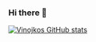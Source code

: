 ### Hi there 👋
[![Vinojkos GitHub stats](https://github-readme-stats.vercel.app/api?username=vinojko&count_private=true)](https://github.com/vinojko/github-readme-stats&count_private=true&include_all_commits=true)

<!--
**vinojko/vinojko** is a ✨ _special_ ✨ repository because its `README.md` (this file) appears on your GitHub profile.

Here are some ideas to get you started:

- 🔭 I’m currently working on ...
- 🌱 I’m currently learning ...
- 👯 I’m looking to collaborate on ...
- 🤔 I’m looking for help with ...
- 💬 Ask me about ...
- 📫 How to reach me: ...
- 😄 Pronouns: ...
- ⚡ Fun fact: ...
-->
